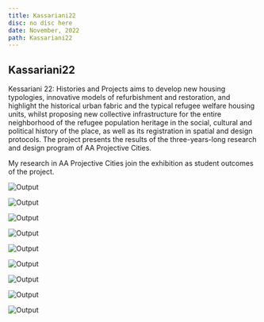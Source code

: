 ```yaml
---
title: Kassariani22
disc: no disc here
date: November, 2022
path: Kassariani22
---
```

<special>
</special>

## Kassariani22


Kessariani 22: Histories and Projects aims to develop new housing typologies, innovative models of refurbishment and restoration, and highlight the historical urban fabric and the typical refugee welfare housing units, whilst proposing new collective infrastructure for the entire neighborhood of the refugee population heritage in the social, cultural and political history of the place, as well as its registration in spatial and design protocols. The project presents the results of the three-years-long research and design program of AA Projective Cities.

My research in AA Projective Cities join the exhibition as student outcomes of the project.


![Output](../images/articles/academic_02/01.jpg)


![Output](../images/articles/academic_02/02.jpg)


![Output](../images/articles/academic_02/03.jpg)


![Output](../images/articles/academic_02/04.jpg)


![Output](../images/articles/academic_02/05.jpg)


![Output](../images/articles/academic_02/06.jpg)


![Output](../images/articles/academic_02/07.jpg)


![Output](../images/articles/academic_02/08.jpg)


![Output](../images/articles/academic_02/09.jpg)

